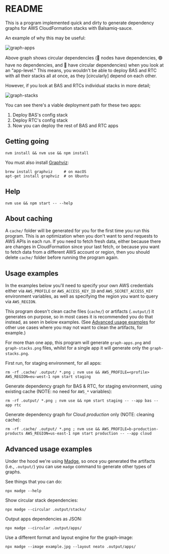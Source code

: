 README
======

This is a program implemented quick and dirty to generate dependency graphs for AWS CloudFormation stacks with Balsamiq-sauce.

An example of why this may be useful:

![graph-apps](https://github.com/balsamiq/bik-grapher/assets/314398/070306fd-21f8-4f18-9059-310594bff5ee)

Above graph shows circular dependencies (🔵 nodes have dependencies, 🟢 have no dependencies, and 🔴 have circular dependencies) when you look at an "app-level." This means, you wouldn't be able to deploy BAS and RTC with all their stacks all at once, as they [circularly] depend on each other.

However, if you look at BAS and RTCs individual stacks in more detail;

![graph-stacks](https://github.com/balsamiq/bik-grapher/assets/314398/49bc4adc-6229-4bad-9ea2-db578a05bbe6)

You can see there's a viable deployment path for these two apps:

1. Deploy BAS's config stack
2. Deploy RTC's config stack
3. Now you can deploy the rest of BAS and RTC apps


## Getting going

```
nvm install && nvm use && npm install
```

You must also install [Graphviz](http://www.graphviz.org/):

```
brew install graphviz     # on macOS
apt-get install graphviz  # on Ubuntu
```


## Help

```
nvm use && npm start -- --help
```


## About caching

A `cache/` folder will be generated for you for the first time you run this program. This is an optimization when you don't want to send requests to AWS APIs in each run. If you need to fetch fresh data, either because there are changes in CloudFormation since your last fetch, or because you want to fetch data from a different AWS account or region, then you should delete `cache/` folder before running the program again.


## Usage examples

In the examples below you'll need to specify your own AWS credentials either via `AWS_PROFILE` or `AWS_ACCESS_KEY_ID` and `AWS_SECRET_ACCESS_KEY` environment variables, as well as specifying the region you want to query via `AWS_REGION`.

This program doesn't clean cache files (`cache/`) or artifacts (`.output/`) it generates on purpose, so in most cases it is recommended you do that instead, as seen in below examples. (See [Advanced usage examples](#advanced-usage-examples) for other use cases where you may not want to clean the artifacts, for example.)

For more than one app, this program will generate `graph-apps.png` and `graph-stacks.png` files, whilst for a single app it will generate only the `graph-stacks.png`.

First run, for staging environment, for all apps:

```
rm -rf .cache/ .output/ *.png ; nvm use && AWS_PROFILE=<profile> AWS_REGION=eu-west-1 npm start staging
```

Generate dependency graph for BAS & RTC, for staging environment, using existing cache (NOTE: no need for `AWS_*` variables):

```
rm -rf .output/ *.png ; nvm use && npm start staging -- --app bas --app rtc
```

Generate dependency graph for Cloud *production* only (NOTE: cleaning cache):

```
rm -rf .cache/ .output/ *.png ; nvm use && AWS_PROFILE=b-production-products AWS_REGION=us-east-1 npm start production -- --app cloud
```


## Advanced usage examples

Under the hood we're using [Madge](https://www.npmjs.com/package/madge), so once you generated the artifacts (i.e., `.output/`) you can use `madge` command to generate other types of graphs.

See things that you can do:

```
npx madge --help
```

Show circular stack dependencies:

```
npx madge --circular .output/stacks/
```

Output apps dependencies as JSON:

```
npx madge --circular .output/apps/
```

Use a different format and layout engine for the graph-image:

```
npx madge --image example.jpg --layout neato .output/apps/
```
